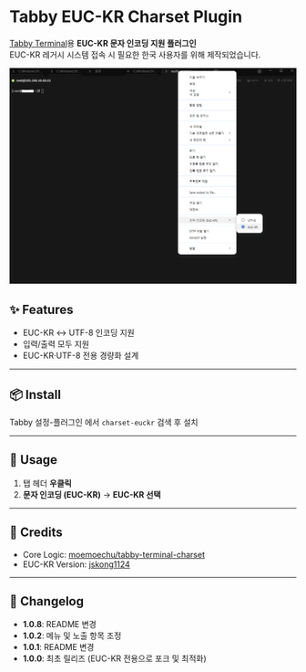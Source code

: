 # Tabby EUC-KR Charset Plugin

[Tabby Terminal](https://tabby.sh/)용 **EUC-KR 문자 인코딩 지원 플러그인**  
EUC-KR 레거시 시스템 접속 시 필요한 한국 사용자를 위해 제작되었습니다.

![img1.png](https://github.com/jskong1124/tabby-charset-euckr/blob/main/screenshots/img1.png)

## ✨ Features
- EUC-KR ↔ UTF-8 인코딩 지원
- 입력/출력 모두 지원
- EUC-KR·UTF-8 전용 경량화 설계

---

## 📦 Install
Tabby 설정-플러그인 에서 `charset-euckr` 검색 후 설치

---

## 🔧 Usage
1. 탭 헤더 **우클릭**
2. **문자 인코딩 (EUC-KR)** → **EUC-KR 선택**

---

## 🙏 Credits
- Core Logic: [moemoechu/tabby-terminal-charset](https://github.com/moemoechu/tabby-terminal-charset)
- EUC-KR Version: [jskong1124](https://github.com/jskong1124)

---

## 📜 Changelog
- **1.0.8**: README 변경
- **1.0.2**: 메뉴 및 노출 항목 조정 
- **1.0.1**: README 변경
- **1.0.0**: 최초 릴리즈 (EUC-KR 전용으로 포크 및 최적화)

